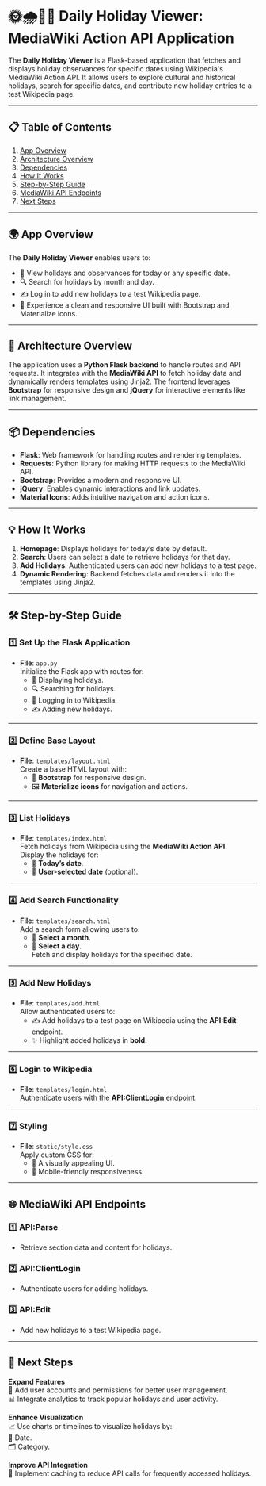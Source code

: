# 🌞🌧️🌳🌸 Daily Holiday Viewer: MediaWiki Action API Application

The **Daily Holiday Viewer** is a Flask-based application that fetches and displays holiday observances for specific dates using Wikipedia's MediaWiki Action API. It allows users to explore cultural and historical holidays, search for specific dates, and contribute new holiday entries to a test Wikipedia page.

---

## 📋 Table of Contents

1. [App Overview](#app-overview)
2. [Architecture Overview](#architecture-overview)
3. [Dependencies](#dependencies)
4. [How It Works](#how-it-works)
5. [Step-by-Step Guide](#step-by-step-guide)
6. [MediaWiki API Endpoints](#mediawiki-api-endpoints)
7. [Next Steps](#next-steps)

---

## 🌍 App Overview

The **Daily Holiday Viewer** enables users to:

- 📅 View holidays and observances for today or any specific date.
- 🔍 Search for holidays by month and day.
- ✍️ Log in to add new holidays to a test Wikipedia page.
- 🎨 Experience a clean and responsive UI built with Bootstrap and Materialize icons.

---

## 🔧 Architecture Overview

The application uses a **Python Flask backend** to handle routes and API requests. It integrates with the **MediaWiki API** to fetch holiday data and dynamically renders templates using Jinja2. The frontend leverages **Bootstrap** for responsive design and **jQuery** for interactive elements like link management.

---

## 📦 Dependencies

- **Flask**: Web framework for handling routes and rendering templates.
- **Requests**: Python library for making HTTP requests to the MediaWiki API.
- **Bootstrap**: Provides a modern and responsive UI.
- **jQuery**: Enables dynamic interactions and link updates.
- **Material Icons**: Adds intuitive navigation and action icons.

---

## 💡 How It Works

1. **Homepage**: Displays holidays for today’s date by default.
2. **Search**: Users can select a date to retrieve holidays for that day.
3. **Add Holidays**: Authenticated users can add new holidays to a test page.
4. **Dynamic Rendering**: Backend fetches data and renders it into the templates using Jinja2.

---

## 🛠️ Step-by-Step Guide

### **1️⃣ Set Up the Flask Application**

- **File**: `app.py`  
  Initialize the Flask app with routes for:
  - 📅 Displaying holidays.
  - 🔍 Searching for holidays.
  - 🔑 Logging in to Wikipedia.
  - ✍️ Adding new holidays.

---

### **2️⃣ Define Base Layout**

- **File**: `templates/layout.html`  
  Create a base HTML layout with:
  - 🎨 **Bootstrap** for responsive design.
  - 🖼️ **Materialize icons** for navigation and actions.

---

### **3️⃣ List Holidays**

- **File**: `templates/index.html`  
  Fetch holidays from Wikipedia using the **MediaWiki Action API**.  
  Display the holidays for:
  - 📅 **Today’s date**.
  - 📅 **User-selected date** (optional).

---

### **4️⃣ Add Search Functionality**

- **File**: `templates/search.html`  
  Add a search form allowing users to:
  - 📆 **Select a month**.
  - 📆 **Select a day**.  
    Fetch and display holidays for the specified date.

---

### **5️⃣ Add New Holidays**

- **File**: `templates/add.html`  
  Allow authenticated users to:
  - ✍️ Add holidays to a test page on Wikipedia using the **API:Edit** endpoint.
  - ✨ Highlight added holidays in **bold**.

---

### **6️⃣ Login to Wikipedia**

- **File**: `templates/login.html`  
  Authenticate users with the **API:ClientLogin** endpoint.

---

### **7️⃣ Styling**

- **File**: `static/style.css`  
  Apply custom CSS for:
  - 🎨 A visually appealing UI.
  - 📱 Mobile-friendly responsiveness.

---

## 🌐 MediaWiki API Endpoints

### **1️⃣ API:Parse**

- Retrieve section data and content for holidays.

### **2️⃣ API:ClientLogin**

- Authenticate users for adding holidays.

### **3️⃣ API:Edit**

- Add new holidays to a test Wikipedia page.

---

## 🚀 Next Steps

**Expand Features**  
🌟 Add user accounts and permissions for better user management.  
📊 Integrate analytics to track popular holidays and user activity.

**Enhance Visualization**  
📈 Use charts or timelines to visualize holidays by:  
📅 Date.  
🗂️ Category.

**Improve API Integration**  
🔄 Implement caching to reduce API calls for frequently accessed holidays.
